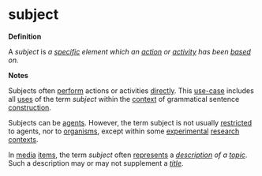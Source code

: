 # subject

**Definition**

A _subject_ is _a_ [_specific_](https://github.com/gcassel/Modular-Organization-Terminology/blob/master/terms/specific.md) _element which an_ [_action_](https://github.com/gcassel/Modular-Organization-Terminology/blob/master/terms/act.md) _or_ [_activity_](https://github.com/gcassel/Modular-Organization-Terminology/blob/master/terms/activity.md) _has been_ [_based_](base.md) _on._

**Notes**

Subjects often [perform](perform.md) actions or activities [directly](direct.md). This [use-case](https://github.com/gcassel/Modular-Organization-Terminology/blob/master/terms/use-case.md) includes all [uses](use.md) of the term _subject_ within the [context](context.md) of grammatical sentence [construction](form.md).

Subjects can be [agents](https://github.com/gcassel/Modular-Organization-Terminology/blob/master/terms/agent.md). However, the term subject is not usually [restricted](https://github.com/gcassel/Modular-Organization-Terminology/blob/master/terms/restrict.md) to agents, nor to [organisms](https://github.com/gcassel/Modular-Organization-Terminology/blob/master/terms/organism.md), except within some [experimental](https://github.com/gcassel/Modular-Organization-Terminology/blob/master/terms/experiment.md) [research](https://github.com/gcassel/Modular-Organization-Terminology/blob/master/terms/research.md) [contexts](context.md).

In [media](https://github.com/gcassel/Modular-Organization-Terminology/blob/master/terms/media.md) [items](https://github.com/gcassel/Modular-Organization-Terminology/blob/master/terms/resource.md), the term _subject_ often [represents](https://github.com/gcassel/Modular-Organization-Terminology/blob/master/terms/represent.md) a [_description_](https://github.com/gcassel/Modular-Organization-Terminology/blob/master/terms/describe.md) _of a_ [_topic_](https://github.com/gcassel/Modular-Organization-Terminology/blob/master/terms/topic.md). Such a description may or may not supplement a [_title_](https://github.com/gcassel/Modular-Organization-Terminology/blob/master/terms/title.md).
